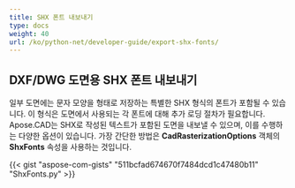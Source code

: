 ```yaml
---
title: SHX 폰트 내보내기
type: docs
weight: 40
url: /ko/python-net/developer-guide/export-shx-fonts/
---
```


## **DXF/DWG 도면용 SHX 폰트 내보내기**

일부 도면에는 문자 모양을 형태로 저장하는 특별한 SHX 형식의 폰트가 포함될 수 있습니다. 이 형식은 도면에서 사용되는 각 폰트에 대해 추가 로딩 절차가 필요합니다. Apose.CAD는 SHX로 작성된 텍스트가 포함된 도면을 내보낼 수 있으며, 이를 수행하는 다양한 옵션이 있습니다. 가장 간단한 방법은 
**CadRasterizationOptions** 객체의 
**ShxFonts** 속성을 사용하는 것입니다.

{{< gist "aspose-com-gists" "511bcfad674670f7484dcd1c47480b11" "ShxFonts.py" >}}
